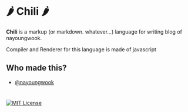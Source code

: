 
# 🌶 Chili 🌶

**Chili** is a markup (or markdown. whatever...) language for writing blog of nayoungwook.

Compiler and Renderer for this language is made of javascript

## Who made this?

- [@nayoungwook](https://www.github.com/nayoungwook)




#

[![MIT License](https://img.shields.io/badge/License-MIT-green.svg)](https://choosealicense.com/licenses/mit/)
